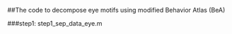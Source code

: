 ##The code to decompose eye motifs using modified Behavior Atlas (BeA)

###step1: step1_sep_data_eye.m
